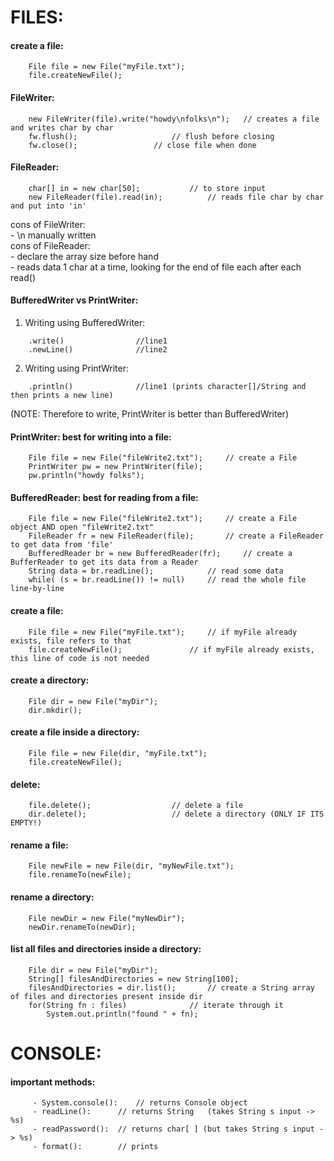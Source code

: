 # FILES:

#### create a file:
```
	File file = new File("myFile.txt");
	file.createNewFile();
```


#### FileWriter:
```
	new FileWriter(file).write("howdy\nfolks\n");	// creates a file and writes char by char
	fw.flush(); 					// flush before closing
	fw.close();					// close file when done
```


#### FileReader:
```
	char[] in = new char[50]; 			// to store input
	new FileReader(file).read(in);			// reads file char by char and put into 'in'
```

cons of FileWriter:</br>
	- \n manually written</br>
cons of FileReader:</br>
	- declare the array size before hand</br>
	- reads data 1 char at a time, looking for the end of file each after each read()</br>


#### BufferedWriter vs PrintWriter:

1. Writing using BufferedWriter:
```
	.write()				//line1
	.newLine()				//line2
```
2. Writing using PrintWriter:
```
	.println()				//line1 (prints character[]/String and then prints a new line)
```
(NOTE: Therefore to write, PrintWriter is better than BufferedWriter)


#### PrintWriter: best for writing into a file:
```
	File file = new File("fileWrite2.txt"); 	// create a File
	PrintWriter pw = new PrintWriter(file);
	pw.println("howdy folks");
```


#### BufferedReader: best for reading from a file:
```
	File file = new File("fileWrite2.txt"); 	// create a File object AND open "fileWrite2.txt"
	FileReader fr = new FileReader(file); 		// create a FileReader to get data from 'file'
	BufferedReader br = new BufferedReader(fr); 	// create a BufferReader to get its data from a Reader
	String data = br.readLine();			// read some data
	while( (s = br.readLine()) != null)		// read the whole file line-by-line
```


#### create a file:
```
	File file = new File("myFile.txt");		// if myFile already exists, file refers to that
	file.createNewFile();				// if myFile already exists, this line of code is not needed
```


#### create a directory:
```
	File dir = new File("myDir");
	dir.mkdir();
```


#### create a file inside a directory:
```
	File file = new File(dir, "myFile.txt");
	file.createNewFile();
```


#### delete:
```
	file.delete();					// delete a file
	dir.delete();					// delete a directory (ONLY IF ITS EMPTY!)
```


#### rename a file:
```
	File newFile = new File(dir, "myNewFile.txt");
	file.renameTo(newFile);
```


#### rename a directory:
```
	File newDir = new File("myNewDir");
	newDir.renameTo(newDir);
```


#### list all files and directories inside a directory:
```
	File dir = new File("myDir");
	String[] filesAndDirectories = new String[100];
	filesAndDirectories = dir.list();		// create a String array of files and directories present inside dir
	for(String fn : files) 				// iterate through it
		System.out.println("found " + fn);
```


# CONSOLE:

#### important methods:
```
	 - System.console(): 	// returns Console object
	 - readLine(): 		// returns String	(takes String s input -> %s)
	 - readPassword(): 	// returns char[ ] (but takes String s input -> %s)
	 - format(): 		// prints 
```	 
